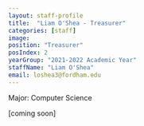 ```yaml
---
layout: staff-profile
title:  "Liam O'Shea - Treasurer"
categories: [staff]
image: 
position: "Treasurer"
posIndex: 2
yearGroup: "2021-2022 Academic Year"
staffName: "Liam O'Shea"
email: loshea3@fordham.edu
---
```


Major: Computer Science <br>

[coming soon]